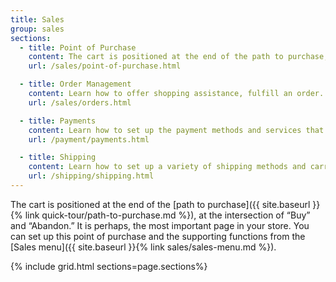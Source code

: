 ```yaml
---
title: Sales
group: sales
sections:
  - title: Point of Purchase
    content: The cart is positioned at the end of the path to purchase, at the intersection of “Buy” and “Abandon.” It is perhaps, the most important page in the store. Learn how to configure the shopping cart and offer assistance to your customers.
    url: /sales/point-of-purchase.html

  - title: Order Management
    content: Learn how to offer shopping assistance, fulfill an order. and manage returns.
    url: /sales/orders.html

  - title: Payments
    content: Learn how to set up the payment methods and services that you want to offer your customers.
    url: /payment/payments.html

  - title: Shipping
    content: Learn how to set up a variety of shipping methods and carriers, and print shipping labels.
    url: /shipping/shipping.html
---
```


The cart is positioned at the end of the [path to purchase]({{ site.baseurl }}{% link quick-tour/path-to-purchase.md %}), at the intersection of “Buy” and “Abandon.” It is perhaps, the most important page in your store. You can set up this point of purchase and the supporting functions from the [Sales menu]({{ site.baseurl }}{% link sales/sales-menu.md %}).

{% include grid.html sections=page.sections%}